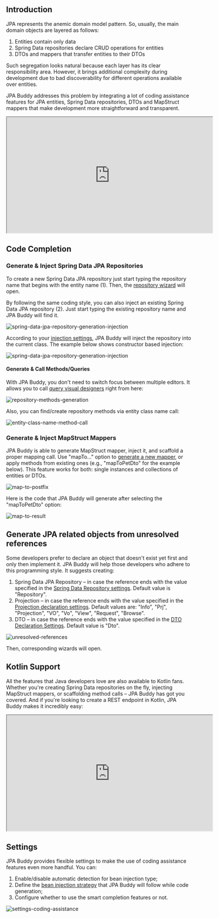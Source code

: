 ## Introduction

JPA represents the anemic domain model pattern. So, usually, the main domain objects are layered as follows:

1. Entities contain only data 
2. Spring Data repositories declare CRUD operations for entities 
3. DTOs and mappers that transfer entities to their DTOs

Such segregation looks natural because each layer has its clear responsibility area. However, it brings additional complexity during development due to bad discoverability for different operations available over entities.

JPA Buddy addresses this problem by integrating a lot of coding assistance features for JPA entities, Spring Data repositories, DTOs and MapStruct mappers that make development more straightforward and transparent.

<div class="youtube">
<iframe width="560" height="315" src="https://www.youtube.com/embed/J0rix2wqOFU" title="YouTube video player" allow="accelerometer; autoplay; clipboard-write; encrypted-media; gyroscope; picture-in-picture" allowfullscreen></iframe>
</div>

## Code Completion

### Generate & Inject Spring Data JPA Repositories

To create a new Spring Data JPA repository just start typing the repository name that begins with the entity name (1). Then, the [repository wizard](https://www.jpa-buddy.com/documentation/spring-data/#repository-creation) will open.

By following the same coding style, you can also inject an existing Spring Data JPA repository (2). Just start typing the existing repository name and JPA Buddy will find it.

![spring-data-jpa-repository-generation-injection](img/spring-data-jpa-repository-generation-injection.png)

According to your [injection settings](#settings), JPA Buddy will inject the repository into the current class. The example below shows constructor based injection:

![spring-data-jpa-repository-generation-injection](img/repository-injection-result.png)

#### Generate & Call Methods/Queries

With JPA Buddy, you don't need to switch focus between multiple editors. It allows you to call [query visual designers](https://www.jpa-buddy.com/documentation/spring-data/#example) right from here:

![repository-methods-generation](img/repository-methods-generation.png)

Also, you can find/create repository methods via entity class name call:

![entity-class-name-method-call](img/entity-class-name-method-call.png)

### Generate & Inject MapStruct Mappers

JPA Buddy is able to generate MapStruct mapper, inject it, and scaffold a proper mapping call. Use "mapTo..." option to [generate a new mapper](https://www.jpa-buddy.com/documentation/dto-generator/#mapstruct-mappers), or apply methods from existing ones (e.g., "mapToPetDto" for the example below). This feature works for both: single instances and collections of entities or DTOs.

![map-to-postfix](img/map-to-postfix.png)

Here is the code that JPA Buddy will generate after selecting the "mapToPetDto" option:

![map-to-result](img/map-to-result.png)

## Generate JPA related objects from unresolved references

Some developers prefer to declare an object that doesn't exist yet first and only then implement it. JPA Buddy will help those developers who adhere to this programming style. It suggests creating:

1. Spring Data JPA Repository – in case the reference ends with the value specified in the [Spring Data Repository settings](https://www.jpa-buddy.com/documentation/spring-data/#settings). Default value is "Repository".
2. Projection – in case the reference ends with the value specified in the [Projection declaration settings](https://www.jpa-buddy.com/documentation/spring-data/#projection-declaration-settings). Default values are: "Info", "Prj", "Projection", "VO", "Vo", "View", "Request", "Browse".
3. DTO – in case the reference ends with the value specified in the [DTO Declaration Settings](https://www.jpa-buddy.com/documentation/dto-generator/#dto-declaration-settings). Default value is "Dto".

![unresolved-references](img/unresolved-references.png)

Then, corresponding wizards will open.

## Kotlin Support

All the features that Java developers love are also available to Kotlin fans. Whether you're creating Spring Data repositories on the fly, injecting MapStruct mappers, or scaffolding method calls – JPA Buddy has got you covered. And if you're looking to create a REST endpoint in Kotlin, JPA Buddy makes it incredibly easy:

<div class="youtube">
<iframe width="560" height="315" src="https://www.youtube.com/embed/O6PzJdDcFWQ" title="YouTube video player" allow="accelerometer; autoplay; clipboard-write; encrypted-media; gyroscope; picture-in-picture" allowfullscreen></iframe>
</div>

## Settings

JPA Buddy provides flexible settings to make the use of coding assistance features even more handful. You can:
1. Enable/disable automatic detection for bean injection type;
2. Define the <a href="https://docs.spring.io/spring-framework/docs/current/reference/html/core.html#beans-factory-collaborators" target="_blank">bean injection strategy</a> that JPA Buddy will follow while code generation;
3. Configure whether to use the smart completion features or not.

![settings-coding-assistance](img/settings-coding-assistance.png)
